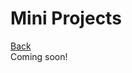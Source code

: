 <div class="page-header">
  <h1>Mini Projects</h1>
  <a href="/design/" class="home-button">Back</a>
</div>
Coming soon!